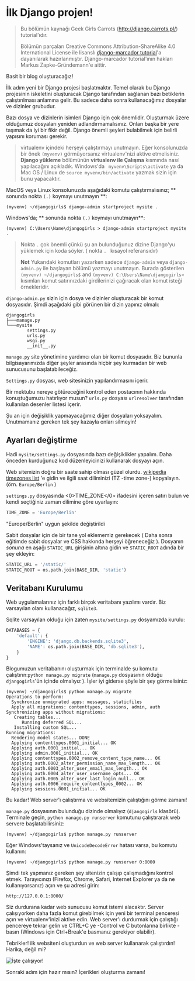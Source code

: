 # İlk Django projen!

> Bu bölümün kaynağı Geek Girls Carrots (http://django.carrots.pl/) tutorial'ıdır.
> 
> Bölümün parçaları Creative Commons Attribution-ShareAlike 4.0 International License ile lisanslı [django-marcador tutorial][1]'a dayanılarak hazırlanmıştır. Django-marcador tutorial'ının hakları Markus Zapke-Gründemann'e aittir.

 [1]: http://django-marcador.keimlink.de/

Basit bir blog oluşturacağız!

İlk adım yeni bir Django projesi başlatmaktır. Temel olarak bu Django projesinin iskeletini oluşturacak Django tarafından sağlanan bazı betiklerin çalıştırılması anlamına gelir. Bu sadece daha sonra kullanacağımız dosyalar ve dizinler grubudur.

Bazı dosya ve dizinlerin isimleri Django için çok önemlidir. Oluşturmak üzere olduğumuz dosyaları yeniden adlandırmamalısınız. Onları başka bir yere taşımak da iyi bir fikir değil. Django önemli şeyleri bulabilmek için belirli yapısını koruması gerekir.

> virtualenv içindeki herşeyi çalıştırmayı unutmayın. Eğer konsolunuzda bir önek `(myvenv)` görmüyorsanız virtualenv'nizi aktive etmelisiniz. **Django yükleme** bölümünün **virtualenv ile Çalışma** kısmında nasıl yapılacağını açıkladık. Windows'da ` myvenv\Scripts\activate` ya da Mac OS / Linux de `source myvenv/bin/activate` yazmak sizin için bunu yapacaktır.

MacOS veya Linux konsolunuzda aşağıdaki komutu çalıştırmalısınız; ** sonunda nokta `(.)` koymayı unutmayın **:

    (myvenv) ~/djangogirls$ django-admin startproject mysite .
    

Windows'da; ** sonunda nokta `(.)` koymayı unutmayın**:

    (myvenv) C:\Users\Name\djangogirls > django-admin startproject mysite .
    

> Nokta `.` çok önemli çünkü şu an bulunduğunuz dizine Django'yu yüklemek için koda söyler. ( nokta `. ` kısayol referansıdır)
> 
> **Not** Yukarıdaki komutları yazarken sadece `django-admin` veya `django-admin.py` ile başlayan bölümü yazmayı unutmayın. Burada gösterilen `(myvenv) ~/djangogirls$` and `(myvenv) C:\Users\Name\djangogirls>` kısımları komut satırınızdaki girdilerinizi çağıracak olan komut isteği örnekleridir.

`django-admin.py` sizin için dosya ve dizinler oluşturacak bir komut dosyasıdır. Şimdi aşağıdaki gibi görünen bir dizin yapınız olmalı:

    djangogirls
    ├───manage.py
    └───mysite
            settings.py
            urls.py
            wsgi.py
            __init__.py
    

`manage.py` site yönetimine yardımcı olan bir komut dosyasıdır. Biz bununla bilgisayarımızda diğer şeyler arasında hiçbir şey kurmadan bir web sunucusunu başlatabileceğiz.

`Settings.py` dosyası, web sitesinizin yapılandırmasını içerir.

Bir mektubu nereye götüreceğini kontrol eden postacının hakkında konuştuğumuzu hatırlıyor musun? `urls.py` dosyası `urlresolver` tarafından kullanılan desenler listesi içerir.

Şu an için değişiklik yapmayacağımız diğer dosyaları yoksayalım. Unutmamanız gereken tek şey kazayla onları silmeyin!

## Ayarları değiştirme

Hadi `mysite/settings.py` dosyasında bazı değişiklikler yapalım. Daha önceden kurduğunuz kod düzenleyicinizi kullanarak dosyayı açın.

Web sitemizin doğru bir saate sahip olması güzel olurdu. [wikipedia timezones list][2] 'e gidin ve ilgili saat diliminizi (TZ -time zone-) kopyalayın. (örn. `Europe/Berlin` )

 [2]: http://en.wikipedia.org/wiki/List_of_tz_database_time_zones

`settings.py` dosyasında <0>TIME_ZONE</0> ifadesini içeren satırı bulun ve kendi seçtiğiniz zaman dilimine göre uyarlayın:

```python
TIME_ZONE = 'Europe/Berlin'
```

"Europe/Berlin" uygun şekilde değiştirildi

Sabit dosyalar için de bir tane yol eklememiz gerekecek ( Daha sonra eğitimde sabit dosyalar ve CSS hakkında herşeyi öğreneceğiz ). Dosyanın *sonuna* en aşağı `STATIC_URL` girişinin altına gidin ve `STATIC_ROOT` adında bir şey ekleyin:

```python
STATIC_URL = '/static/'
STATIC_ROOT = os.path.join(BASE_DIR, 'static')
```

## Veritabanı Kurulumu

Web uygulamalarınız için farklı birçok veritabanı yazılımı vardır. Biz varsayılan olanı kullanacağız, `sqlite3`.

Sqlite varsayılan olduğu için zaten `mysite/settings.py` dosyamızda kurulu:

```python
DATABASES = {
    'default': {
        'ENGINE': 'django.db.backends.sqlite3',
        'NAME': os.path.join(BASE_DIR, 'db.sqlite3'),
    }
}
```

Blogumuzun veritabanını oluşturmak için terminalde şu komutu çalıştırın:`python manage.py migrate` (`manage.py` dosyasının olduğu `djangogirls`'ün içinde olmalıyız ). İşler iyi giderse şöyle bir şey görmelisiniz:

    (myvenv) ~/djangogirls$ python manage.py migrate
    Operations to perform:
      Synchronize unmigrated apps: messages, staticfiles
      Apply all migrations: contenttypes, sessions, admin, auth
    Synchronizing apps without migrations:
       Creating tables...
          Running deferred SQL...
       Installing custom SQL...
    Running migrations:
      Rendering model states... DONE
      Applying contenttypes.0001_initial... OK
      Applying auth.0001_initial... OK
      Applying admin.0001_initial... OK
      Applying contenttypes.0002_remove_content_type_name... OK
      Applying auth.0002_alter_permission_name_max_length... OK
      Applying auth.0003_alter_user_email_max_length... OK
      Applying auth.0004_alter_user_username_opts... OK
      Applying auth.0005_alter_user_last_login_null... OK
      Applying auth.0006_require_contenttypes_0002... OK
      Applying sessions.0001_initial... OK
    

Bu kadar! Web server'ı çalıştırma ve websitemizin çalıştığını görme zamanı!

`manage.py` dosyasının bulunduğu dizinde olmalıyız (`djangogirls` klasörü). Terminale geçin, `python manage.py runserver` komutunu çalıştırarak web servere başlatabilirsiniz:

    (myvenv) ~/djangogirls$ python manage.py runserver
    

Eğer Windows'taysanız ve `UnicodeDecodeError` hatası varsa, bu komutu kullanın:

    (myvenv) ~/djangogirls$ python manage.py runserver 0:8000
    

Şimdi tek yapmanız gereken şey sitenizin çalışıp çalışmadığını kontrol etmek. Tarayıcınızı (Firefox, Chrome, Safari, Internet Explorer ya da ne kullanıyorsanız) açın ve şu adresi girin:

    http://127.0.0.1:8000/
    

Siz durdurana kadar web sunucusu komut istemi alacaktır. Server çalışıyorken daha fazla komut girebilmek için yeni bir terminal penceresi açın ve virtualenv'inizi aktive edin. Web server'ı durdurmak için çalıştığı pencereye tekrar gelin ve CTRL+C ye -Control ve C butonlarına birlikte - basın (Windows için Ctrl+Break'e basmanız gerekiyor olabilir).

Tebrikler! ilk websiteni oluşturdun ve web server kullanarak çalıştırdın! Harika, değil mi?

![İşte çalışıyor!][3]

 [3]: images/it_worked2.png

Sonraki adım için hazır mısın? İçerikleri oluşturma zamanı!
